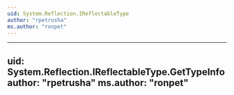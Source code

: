 ```yaml
---
uid: System.Reflection.IReflectableType
author: "rpetrusha"
ms.author: "ronpet"
---
```


---
uid: System.Reflection.IReflectableType.GetTypeInfo
author: "rpetrusha"
ms.author: "ronpet"
---
